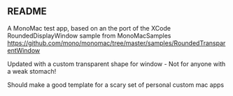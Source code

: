 ## README
A MonoMac test app, based on an the port of the XCode RoundedDisplayWindow sample from MonoMacSamples
https://github.com/mono/monomac/tree/master/samples/RoundedTransparentWindow

Updated with a custom transparent shape for window - Not for anyone with a weak stomach!

Should make a good template for a scary set of personal custom mac apps